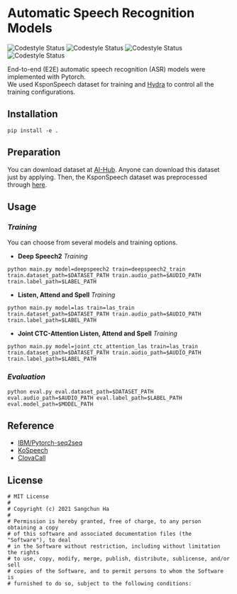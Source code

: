 # Automatic Speech Recognition Models
![Codestyle Status](https://img.shields.io/badge/build-passing-blue) ![Codestyle Status](https://img.shields.io/badge/license-MIT-blue) ![Codestyle Status](https://img.shields.io/badge/framework-PyTorch-blue) ![Codestyle Status](https://img.shields.io/badge/codestyle-PEP--8-blue)  

End-to-end (E2E) automatic speech recognition (ASR) models were implemented with Pytorch.   
We used KsponSpeech dataset for training and [Hydra](https://github.com/facebookresearch/hydra) to control all the training configurations.

## Installation
```   
pip install -e .   
```   

## Preparation  
You can download dataset at [AI-Hub](https://www.aihub.or.kr/aidata/105). Anyone can download this dataset just by applying. Then, the KsponSpeech dataset was preprocessed through [here](https://github.com/sooftware/ksponspeech).  


## Usage  
### _Training_  
You can choose from several models and training options.
- **Deep Speech2** _Training_
```
python main.py model=deepspeech2 train=deepspeech2_train train.dataset_path=$DATASET_PATH train.audio_path=$AUDIO_PATH train.label_path=$LABEL_PATH
```  
- **Listen, Attend and Spell** _Training_
```
python main.py model=las train=las_train train.dataset_path=$DATASET_PATH train.audio_path=$AUDIO_PATH train.label_path=$LABEL_PATH
```  
- **Joint CTC-Attention Listen, Attend and Spell** _Training_
```
python main.py model=joint_ctc_attention_las train=las_train train.dataset_path=$DATASET_PATH train.audio_path=$AUDIO_PATH train.label_path=$LABEL_PATH
```  
### _Evaluation_
```
python eval.py eval.dataset_path=$DATASET_PATH eval.audio_path=$AUDIO_PATH eval.label_path=$LABEL_PATH eval.model_path=$MODEL_PATH
```  



## Reference  
- [IBM/Pytorch-seq2seq](https://github.com/IBM/pytorch-seq2seq)  
- [KoSpeech](https://github.com/sooftware/KoSpeech)  
- [ClovaCall](https://github.com/clovaai/ClovaCall)

## License  
```
# MIT License
#
# Copyright (c) 2021 Sangchun Ha
#
# Permission is hereby granted, free of charge, to any person obtaining a copy
# of this software and associated documentation files (the "Software"), to deal
# in the Software without restriction, including without limitation the rights
# to use, copy, modify, merge, publish, distribute, sublicense, and/or sell
# copies of the Software, and to permit persons to whom the Software is
# furnished to do so, subject to the following conditions:
```


